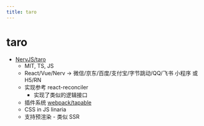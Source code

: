 ```yaml
---
title: taro
---
```


# taro

- [NervJS/taro](https://github.com/NervJS/taro)
  - MIT, TS, JS
  - React/Vue/Nerv -> 微信/京东/百度/支付宝/字节跳动/QQ/飞书 小程序 或 H5/RN
  - 实现参考 react-reconciler
    - 实现了类似的逻辑接口
  - 插件系统 [webpack/tapable](https://github.com/webpack/tapable)
  - CSS in JS linaria
  - 支持预渲染 - 类似 SSR
